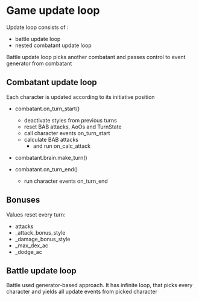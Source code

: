# Game update loop #

Update loop consists of :
- battle update loop
- nested combatant update loop

Battle update loop picks another combatant and passes control to event generator from combatant


## Combatant update loop ##

Each character is updated according to its initiative position

- combatant.on_turn_start()

    - deactivate styles from previous turns
    - reset BAB attacks, AoOs and TurnState
    - call character events on_turn_start
    - calculate BAB attacks
        - and run on_calc_attack

- combatant.brain.make_turn()

- combatant.on_turn_end()
    - run character events on_turn_end


## Bonuses ##

Values reset every turn:

- attacks
- _attack_bonus_style
- _damage_bonus_style
- _max_dex_ac
- _dodge_ac

## Battle update loop ##

Battle used generator-based approach. 
It has infinite loop, that picks every character and yields all update events from picked character
